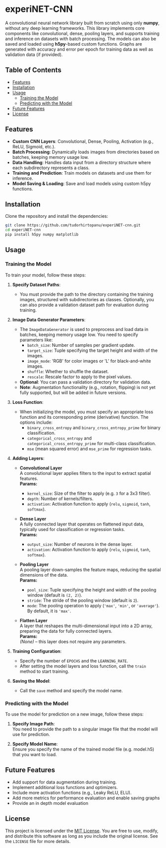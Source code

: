 # experiNET-CNN

A convolutional neural network library built from scratch using only **numpy**, without any deep learning frameworks. This library implements core components like convolutional, dense, pooling layers, and supports training and inference on datasets with batch processing. The models can also be saved and loaded using **h5py**-based custom functions. Graphs are generated with accuracy and error per epoch for training data as well as validation data (if provided).

## Table of Contents

- [Features](#features)
- [Installation](#installation)
- [Usage](#usage)
  - [Training the Model](#training-the-model)
  - [Predicting with the Model](#predicting-with-the-model)
- [Future Features](#future-features)
- [License](#license)

## Features

- **Custom CNN Layers**: Convolutional, Dense, Pooling, Activation (e.g., ReLU, Sigmoid, etc.).
- **Batch Processing**: Dynamically loads images from directories based on batches, keeping memory usage low.
- **Data Handling**: Handles data input from a directory structure where each subdirectory represents a class.
- **Training and Prediction**: Train models on datasets and use them for inference.
- **Model Saving & Loading**: Save and load models using custom h5py functions.

## Installation

Clone the repository and install the dependencies:

```bash
git clone https://github.com/tudorhirtopanu/experiNET-cnn.git
cd experiNET-cnn
pip install h5py numpy matplotlib
```

## Usage

### Training the Model

To train your model, follow these steps:

1. **Specify Dataset Paths**:
   - You must provide the path to the directory containing the training images, structured with subdirectories as classes. Optionally, you can also provide a validation dataset path for evaluation during training.

2. **Image Data Generator Parameters**:
   - The `ImageDataGenerator` is used to preprocess and load data in batches, keeping memory usage low. You need to specify parameters like:
     - `batch_size`: Number of samples per gradient update.
     - `target_size`: Tuple specifying the target height and width of the images.
     - `image_mode`: 'RGB' for color images or 'L' for black-and-white images.
     - `shuffle`: Whether to shuffle the dataset.
     - `rescale`: Rescale factor to apply to the pixel values.
   - **Optional**: You can pass a validation directory for validation data.
   - **Note**: Augmentation functionality (e.g., rotation, flipping) is not yet fully supported, but will be added in future versions.

3. **Loss Function**:
   - When initializing the model, you must specify an appropriate loss function and its corresponding prime (derivative) function. The options include:
     - `binary_cross_entropy` and `binary_cross_entropy_prime` for binary classification.
     - `categorical_cross_entropy` and `categorical_cross_entropy_prime` for multi-class classification.
     - `mse` (mean squared error) and `mse_prime` for regression tasks.

4. **Adding Layers**:

   - **Convolutional Layer**  
     A convolutional layer applies filters to the input to extract spatial features.  
     **Params:**
     - `kernel_size`: Size of the filter to apply (e.g. `3` for a 3x3 filter).
     - `depth`: Number of kernels/filters.
     - `activation`: Activation function to apply (`relu`, `sigmoid`, `tanh`, `softmax`).

   - **Dense Layer**  
     A fully connected layer that operates on flattened input data, typically used for classification or regression tasks.  
     **Params:**
     - `output_size`: Number of neurons in the dense layer.
     - `activation`: Activation function to apply (`relu`, `sigmoid`, `tanh`, `softmax`).

   - **Pooling Layer**  
     A pooling layer down-samples the feature maps, reducing the spatial dimensions of the data.  
     **Params:**
     - `pool_size`: Tuple specifying the height and width of the pooling window (default is `(2, 2)`).
     - `stride`: The stride of the pooling window (default is `2`).
     - `mode`: The pooling operation to apply (`'max'`, `'min'`, or `'average'`). By default, it is `'max'`.

   - **Flatten Layer**  
     A layer that reshapes the multi-dimensional input into a 2D array, preparing the data for fully connected layers.  
     **Params:**  
     *(None)* – this layer does not require any parameters.

5. **Training Configuration**:
   - Specify the number of `EPOCHS` and the `LEARNING_RATE`.
   - After setting the model layers and loss function, call the `train` method to start training.
  
6. **Saving the Model**:
   - Call the `save` method and specify the model name.

### Predicting with the Model

To use the model for prediction on a new image, follow these steps:

1. **Specify Image Path**:  
   You need to provide the path to a singular image file that the model will use for prediction.
   
2. **Specify Model Name**:  
   Ensure you specify the name of the trained model file (e.g. model.h5) that you want to load.

## Future Features

- Add support for data augmentation during training.
- Implement additional loss functions and optimizers.
- Include more activation functions (e.g., Leaky ReLU, ELU).
- Add more metrics for performance evaluation and enable saving graphs
- Provide an in depth model evaluation

## License

This project is licensed under the [MIT License](./LICENSE). You are free to use, modify, and distribute this software as long as you include the original license. See the `LICENSE` file for more details.


